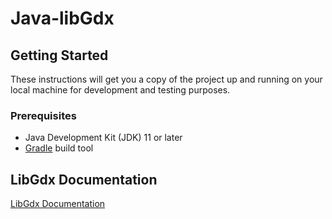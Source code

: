 # Java-libGdx

## Getting Started

These instructions will get you a copy of the project up and running on your local machine for development and testing purposes.

### Prerequisites

- Java Development Kit (JDK) 11 or later
- [Gradle](https://gradle.org/) build tool


## LibGdx Documentation
[LibGdx Documentation](https://libgdx.com/dev/) 


